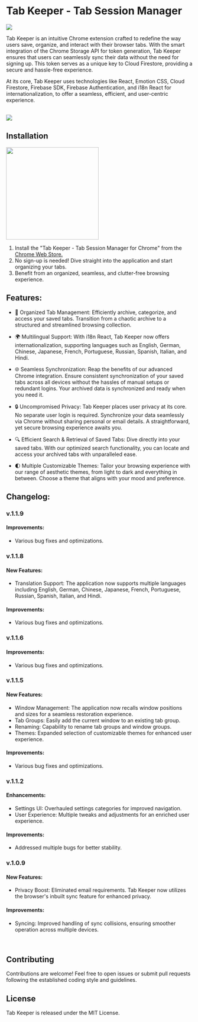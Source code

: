 # Tab Keeper - Tab Session Manager

<a href="https://chrome.google.com/webstore/detail/tabkeeper-tab-session-man/gpibgniomobngodpnikhheifblbpbbah" target="_blank"><img src="https://github.com/justinegeo96/tab-keeper-react-chrome-extension/blob/main/store-assets/marquee%20promo%20tile/tab-keeper-marquee-promo-tile.png"></a>

Tab Keeper is an intuitive Chrome extension crafted to redefine the way users save, organize, and interact with their browser tabs. With the smart integration of the Chrome Storage API for token generation, Tab Keeper ensures that users can seamlessly sync their data without the need for signing up. This token serves as a unique key to Cloud Firestore, providing a secure and hassle-free experience.

At its core, Tab Keeper uses technologies like React, Emotion CSS, Cloud Firestore, Firebase SDK, Firebase Authentication, and i18n React for internationalization, to offer a seamless, efficient, and user-centric experience.<br><br>

<a href="https://chrome.google.com/webstore/detail/tabkeeper-tab-session-man/gpibgniomobngodpnikhheifblbpbbah" target="_blank"><img src="https://github.com/justinegeo96/tab-keeper-react-chrome-extension/blob/main/store-assets/screenshots/tab-keeper-screenshot-2.png"></a>

## Installation

<a href="https://chrome.google.com/webstore/detail/tabkeeper-tab-session-man/gpibgniomobngodpnikhheifblbpbbah" target="_blank"><img src="https://github.com/justinegeo96/tab-keeper-react-chrome-extension/blob/main/store-assets/banners/chrome_web_store_download_button.png" width="250"></a>

1. Install the "Tab Keeper - Tab Session Manager for Chrome" from the [Chrome Web Store.](https://chrome.google.com/webstore/detail/tabkeeper-tab-session-manager-for-chrome/gpibgniomobngodpnikhheifblbpbbah)
2. No sign-up is needed! Dive straight into the application and start organizing your tabs.
3. Benefit from an organized, seamless, and clutter-free browsing experience.
   <br>

## Features:

- 🔖 Organized Tab Management: Efficiently archive, categorize, and access your saved tabs. Transition from a chaotic archive to a structured and streamlined browsing collection.

- 🌍 Multilingual Support: With i18n React, Tab Keeper now offers internationalization, supporting languages such as English, German, Chinese, Japanese, French, Portuguese, Russian, Spanish, Italian, and Hindi.

- 🌐 Seamless Synchronization: Reap the benefits of our advanced Chrome integration. Ensure consistent synchronization of your saved tabs across all devices without the hassles of manual setups or redundant logins. Your archived data is synchronized and ready when you need it.

- 🔒 Uncompromised Privacy: Tab Keeper places user privacy at its core. No separate user login is required. Synchronize your data seamlessly via Chrome without sharing personal or email details. A straightforward, yet secure browsing experience awaits you.

- 🔍 Efficient Search & Retrieval of Saved Tabs: Dive directly into your saved tabs. With our optimized search functionality, you can locate and access your archived tabs with unparalleled ease.

- 🌓 Multiple Customizable Themes: Tailor your browsing experience with our range of aesthetic themes, from light to dark and everything in between. Choose a theme that aligns with your mood and preference.
  <br>

## Changelog:

### v.1.1.9

#### Improvements:

- Various bug fixes and optimizations.

### v.1.1.8

#### New Features:

- Translation Support: The application now supports multiple languages including English, German, Chinese, Japanese, French, Portuguese, Russian, Spanish, Italian, and Hindi.

#### Improvements:

- Various bug fixes and optimizations.

### v.1.1.6

#### Improvements:

- Various bug fixes and optimizations.

### v.1.1.5

#### New Features:

- Window Management: The application now recalls window positions and sizes for a seamless restoration experience.
- Tab Groups: Easily add the current window to an existing tab group.
- Renaming: Capability to rename tab groups and window groups.
- Themes: Expanded selection of customizable themes for enhanced user experience.

#### Improvements:

- Various bug fixes and optimizations.

### v.1.1.2

#### Enhancements:

- Settings UI: Overhauled settings categories for improved navigation.
- User Experience: Multiple tweaks and adjustments for an enriched user experience.

#### Improvements:

- Addressed multiple bugs for better stability.

### v.1.0.9

#### New Features:

- Privacy Boost: Eliminated email requirements. Tab Keeper now utilizes the browser's inbuilt sync feature for enhanced privacy.

#### Improvements:

- Syncing: Improved handling of sync collisions, ensuring smoother operation across multiple devices.

<br>

## Contributing

Contributions are welcome! Feel free to open issues or submit pull requests following the established coding style and guidelines.
<br>

## License

Tab Keeper is released under the MIT License.
